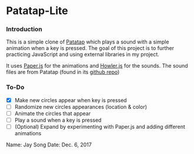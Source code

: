 # Patatap-Lite

### Introduction
This is a simple clone of [Patatap](http://patatap.com/) which plays a sound with a simple animation when a key is pressed. The goal of this project is to further practicing JavaScript and using external libraries in my project.

It uses [Paper.js](http://paperjs.org/) for the animations and [Howler.js](https://howlerjs.com/) for the sounds.
The sound files are from Patatap (found in its [github repo](https://github.com/jonobr1/Neuronal-Synchrony/tree/master/assets/A)) 

### To-Do
- [x] Make new circles appear when key is pressed
- [ ] Randomize new circles appearances (location & color)
- [ ] Animate the circles that appear
- [ ] Play a sound when a key is pressed
- [ ] \(Optional) Expand by experimenting with Paper.js and adding different animations

Name: Jay Song
Date: Dec. 6, 2017